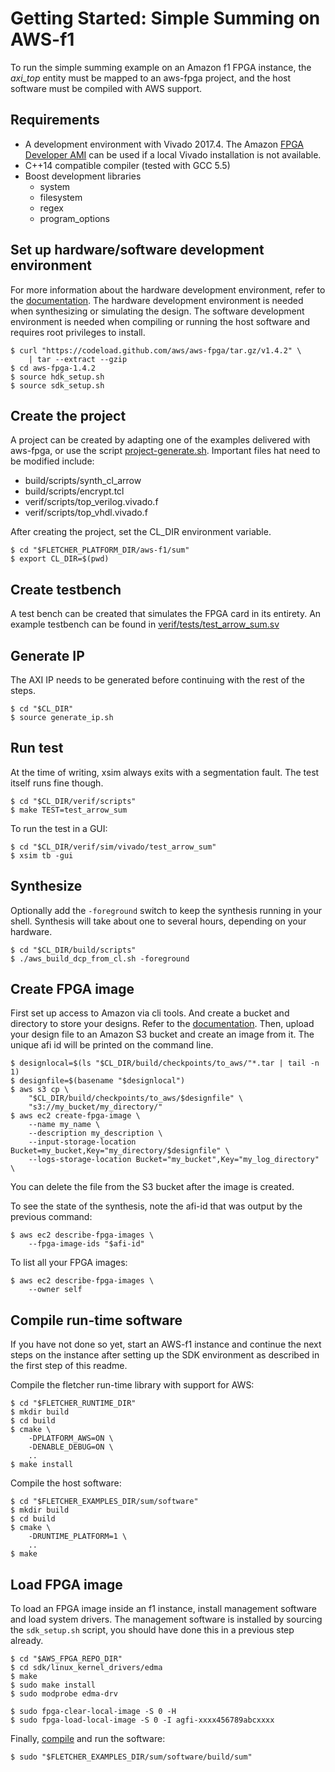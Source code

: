 # Getting Started: Simple Summing on AWS-f1

To run the simple summing example on an Amazon f1 FPGA instance,
the *axi_top* entity must be mapped to an aws-fpga project,
and the host software must be compiled with AWS support.

## Requirements

  * A development environment with Vivado 2017.4. The Amazon
[FPGA Developer AMI](https://github.com/aws/aws-fpga#devAmi)
can be used if a local Vivado installation is not available.
  * C++14 compatible compiler (tested with GCC 5.5)
  * Boost development libraries
      * system
      * filesystem
      * regex
      * program_options

## Set up hardware/software development environment

For more information about the hardware development environment, refer to
the [documentation](https://github.com/aws/aws-fpga/blob/master/hdk/README.md).
The hardware development environment is needed when synthesizing or
simulating the design. The software development environment is needed when
compiling or running the host software and requires root privileges to install.

    $ curl "https://codeload.github.com/aws/aws-fpga/tar.gz/v1.4.2" \
        | tar --extract --gzip
    $ cd aws-fpga-1.4.2
    $ source hdk_setup.sh
    $ source sdk_setup.sh

## Create the project

A project can be created by adapting one of the examples delivered with
aws-fpga, or use the script [project-generate.sh](../project-generate.sh).
Important files hat need to be modified include:

  * build/scripts/synth_cl_arrow
  * build/scripts/encrypt.tcl
  * verif/scripts/top_verilog.vivado.f
  * verif/scripts/top_vhdl.vivado.f

After creating the project, set the CL_DIR environment variable.

    $ cd "$FLETCHER_PLATFORM_DIR/aws-f1/sum"
    $ export CL_DIR=$(pwd)

## Create testbench

A test bench can be created that simulates the FPGA card in its entirety.
An example testbench can be found in
[verif/tests/test_arrow_sum.sv](./verif/tests/test_arrow_sum.sv)

## Generate IP

The AXI IP needs to be generated before continuing with the rest of the steps.

    $ cd "$CL_DIR"
    $ source generate_ip.sh

## Run test

At the time of writing, xsim always exits with a segmentation fault.
The test itself runs fine though.

    $ cd "$CL_DIR/verif/scripts"
    $ make TEST=test_arrow_sum

To run the test in a GUI:

    $ cd "$CL_DIR/verif/sim/vivado/test_arrow_sum"
    $ xsim tb -gui

## Synthesize

Optionally add the `-foreground` switch to keep the synthesis running
in your shell. Synthesis will take about one to several hours,
depending on your hardware.

    $ cd "$CL_DIR/build/scripts"
    $ ./aws_build_dcp_from_cl.sh -foreground

## Create FPGA image

First set up access to Amazon via cli tools. And create a bucket and
directory to store your designs. Refer to the
[documentation](https://aws.amazon.com/cli/).
Then, upload your design file to an Amazon S3 bucket and create
an image from it. The unique afi id will be printed on the command line.

    $ designlocal=$(ls "$CL_DIR/build/checkpoints/to_aws/"*.tar | tail -n 1)
    $ designfile=$(basename "$designlocal")
    $ aws s3 cp \
        "$CL_DIR/build/checkpoints/to_aws/$designfile" \
        "s3://my_bucket/my_directory/"
    $ aws ec2 create-fpga-image \
        --name my_name \
        --description my_description \
        --input-storage-location Bucket=my_bucket,Key="my_directory/$designfile" \
        --logs-storage-location Bucket="my_bucket",Key="my_log_directory" \

You can delete the file from the S3 bucket after the image is created.

To see the state of the synthesis,
note the afi-id that was output by the previous command:

    $ aws ec2 describe-fpga-images \
        --fpga-image-ids "$afi-id"

To list all your FPGA images:

    $ aws ec2 describe-fpga-images \
        --owner self

## Compile run-time software

If you have not done so yet, start an AWS-f1 instance and continue the next
steps on the instance after setting up the SDK environment as described in
the first step of this readme.

Compile the fletcher run-time library with support for AWS:

    $ cd "$FLETCHER_RUNTIME_DIR"
    $ mkdir build
    $ cd build
    $ cmake \
        -DPLATFORM_AWS=ON \
        -DENABLE_DEBUG=ON \
        ..
    $ make install

Compile the host software:

    $ cd "$FLETCHER_EXAMPLES_DIR/sum/software"
    $ mkdir build
    $ cd build
    $ cmake \
        -DRUNTIME_PLATFORM=1 \
        ..
    $ make

## Load FPGA image

To load an FPGA image inside an f1 instance, install management software
and load system drivers. The management software is installed by sourcing the
`sdk_setup.sh` script, you should have done this in a previous step already.

    $ cd "$AWS_FPGA_REPO_DIR"
    $ cd sdk/linux_kernel_drivers/edma
    $ make
    $ sudo make install
    $ sudo modprobe edma-drv
    
    $ sudo fpga-clear-local-image -S 0 -H
    $ sudo fpga-load-local-image -S 0 -I agfi-xxxx456789abcxxxx

Finally, [compile](../../../examples/sum/) and run the software:

    $ sudo "$FLETCHER_EXAMPLES_DIR/sum/software/build/sum"
